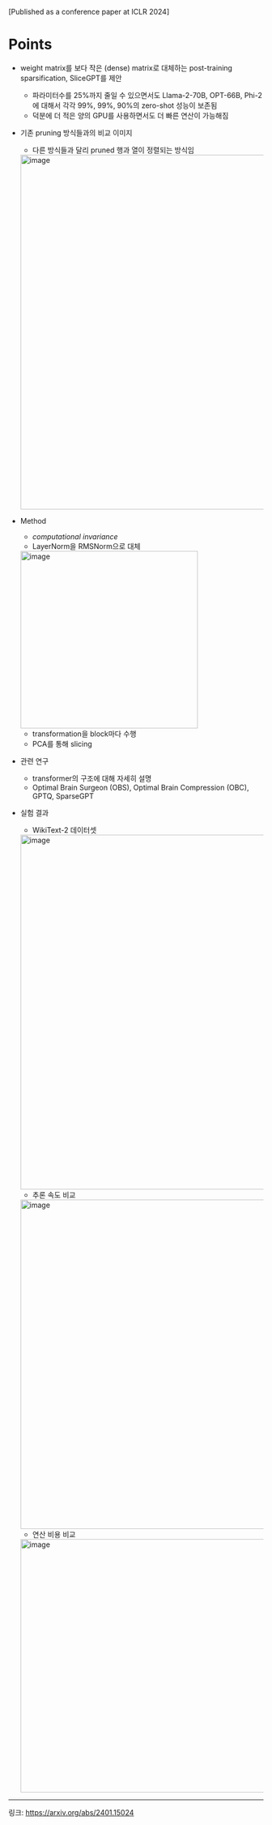 [Published as a conference paper at ICLR 2024]

# Points
- weight matrix를 보다 작은 (dense) matrix로 대체하는 post-training sparsification, SliceGPT를 제안
  - 파라미터수를 25%까지 줄일 수 있으면서도 Llama-2-70B, OPT-66B, Phi-2에 대해서 각각 99%, 99%, 90%의 zero-shot 성능이 보존됨
  - 덕분에 더 적은 양의 GPU를 사용하면서도 더 빠른 연산이 가능해짐
- 기존 pruning 방식들과의 비교 이미지
  - 다른 방식들과 달리 pruned 행과 열이 정렬되는 방식임
  <img width="700" alt="image" src="https://github.com/chanmuzi/Papers/assets/101971295/8924d077-3eb4-4db4-bec8-aa3e4e6f14ec">

- Method
  - _computational invariance_
  - LayerNorm을 RMSNorm으로 대체
  <img width="350" alt="image" src="https://github.com/chanmuzi/Papers/assets/101971295/e4edc4af-5d72-4419-8eb0-e9a94d9ab0f0">
 
  - transformation을 block마다 수행
  - PCA를 통해 slicing
- 관련 연구
  - transformer의 구조에 대해 자세히 설명
  - Optimal Brain Surgeon (OBS), Optimal Brain Compression (OBC), GPTQ, SparseGPT
- 실험 결과
  - WikiText-2 데이터셋
  <img width="700" alt="image" src="https://github.com/chanmuzi/Papers/assets/101971295/89a524b4-0f5a-45eb-a5fb-b857a655c8e6">

  - 추론 속도 비교
  <img width="650" alt="image" src="https://github.com/chanmuzi/Papers/assets/101971295/33c22b7c-ae1d-4cba-a649-464015469937">

  - 연산 비용 비교
  <img width="500" alt="image" src="https://github.com/chanmuzi/Papers/assets/101971295/92cf72ff-6069-478a-b3ec-2dd50efb1a0a">

---
링크: https://arxiv.org/abs/2401.15024
